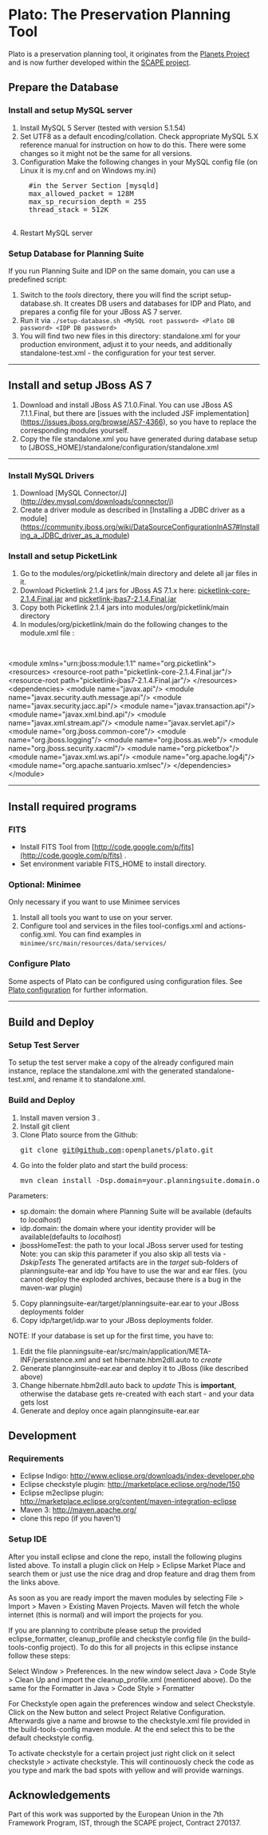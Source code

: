 Plato: The Preservation Planning Tool
=====================================

Plato is a preservation planning tool, it originates from the [Planets Project](http://planets-project.eu/) and is now further developed within the [SCAPE project](http://www.scape-project.eu). 


## Prepare the Database

### Install and setup MySQL server 
1. Install MySQL 5 Server (tested with version 5.1.54)
2. Set UTF8 as a default encoding/collation. 
   Check appropriate MySQL 5.X reference manual for instruction on how to do this. There were some changes so it might not be the same for all versions. 
3. Configuration
   Make the following changes in your MySQL config file (on Linux it is my.cnf and on Windows my.ini)
    <pre>
     #in the Server Section [mysqld] 
     max_allowed_packet = 128M
     max_sp_recursion_depth = 255
     thread_stack = 512K
    </pre> 
4. Restart MySQL server 

### Setup Database for Planning Suite
If you run Planning Suite and IDP on the same domain, you can use a predefined script:

1. Switch to the _tools_ directory, there you will find the script setup-database.sh.
   It creates DB users and databases for IDP and Plato, and prepares a config file for your JBoss AS 7 server. 
2. Run it via
   `./setup-database.sh <MySQL root password> <Plato DB password> <IDP DB password>`
3. You will find two new files in this directory: standalone.xml for your production environment, adjust it to your needs, and additionally standalone-test.xml - the configuration for your test server.

***
## Install and setup JBoss AS 7
1. Download and install JBoss AS 7.1.0.Final. 
   You can use JBoss AS 7.1.1.Final, but there are [issues with the included JSF implementation] (https://issues.jboss.org/browse/AS7-4366), so you have to replace the corresponding modules yourself.
2. Copy the file standalone.xml you have generated during database setup to  [JBOSS_HOME]/standalone/configuration/standalone.xml

***
### Install MySQL Drivers
1. Download [MySQL Connector/J] (http://dev.mysql.com/downloads/connector/j)
2. Create a driver module as described in [Installing a JDBC driver as a module] (https://community.jboss.org/wiki/DataSourceConfigurationInAS7#Installing_a_JDBC_driver_as_a_module)

### Install and setup PicketLink 
1. Go to the modules/org/picketlink/main directory and delete all jar files in it.
2. Download Picketlink 2.1.4 jars for JBoss AS 7.1.x here: [picketlink-core-2.1.4.Final.jar](https://repository.jboss.org/nexus/content/groups/public/org/picketlink/picketlink-core/2.1.4.Final/picketlink-core-2.1.4.Final.jar) and 
[picketlink-jbas7-2.1.4.Final.jar](https://repository.jboss.org/nexus/content/groups/public/org/picketlink/distribution/picketlink-jbas7/2.1.4.Final/picketlink-jbas7-2.1.4.Final.jar)
3. Copy both Picketlink 2.1.4 jars into modules/org/picketlink/main directory
4. In modules/org/picketlink/main do the following changes to the module.xml file :
   <pre> 
&lt;module xmlns="urn:jboss:module:1.1" name="org.picketlink"&gt;
    &lt;resources&gt;
        &lt;resource-root path="picketlink-core-2.1.4.Final.jar"/&gt;
        &lt;resource-root path="picketlink-jbas7-2.1.4.Final.jar"/&gt;
    &lt;/resources&gt;
    &lt;dependencies&gt;
        &lt;module name="javax.api"/&gt;
        &lt;module name="javax.security.auth.message.api"/&gt;
        &lt;module name="javax.security.jacc.api"/&gt;
        &lt;module name="javax.transaction.api"/&gt;
        &lt;module name="javax.xml.bind.api"/&gt;
        &lt;module name="javax.xml.stream.api"/&gt;
        &lt;module name="javax.servlet.api"/&gt;
        &lt;module name="org.jboss.common-core"/&gt;
        &lt;module name="org.jboss.logging"/&gt;
        &lt;module name="org.jboss.as.web"/&gt;
        &lt;module name="org.jboss.security.xacml"/&gt;
        &lt;module name="org.picketbox"/&gt;
        &lt;module name="javax.xml.ws.api"/&gt;
        &lt;module name="org.apache.log4j"/&gt;
        &lt;module name="org.apache.santuario.xmlsec"/&gt;
    &lt;/dependencies&gt;
&lt;/module&gt;
  </pre>

***

## Install required programs 
### FITS
* Install FITS Tool from [http://code.google.com/p/fits](http://code.google.com/p/fits) .
* Set environment variable FITS_HOME to install directory. 

### Optional: Minimee
Only necessary if you want to use Minimee services

1. Install all tools you want to use on your server.
2. Configure tool and services in the files tool-configs.xml and actions-config.xml.
   You can find examples in `minimee/src/main/resources/data/services/`

### Configure Plato
Some aspects of Plato can be configured using configuration files. See [Plato configuration](https://github.com/openplanets/plato/wiki/Plato-configuration) for further information.

***
## Build and Deploy

### Setup Test Server
To setup the test server make a copy of the already configured main instance, replace the standalone.xml with the generated standalone-test.xml, and rename it to standalone.xml.

### Build and Deploy
1. Install maven version 3 .
2. Install git client
3. Clone Plato source from the Github: <pre>git clone git@github.com:openplanets/plato.git</pre>
4. Go into the folder plato and start the build process: 
   <pre>mvn clean install -Dsp.domain=your.planningsuite.domain.org -Didp.domain=your.idp.domain.org -DjbossHomeTest=&lt;JBOSS_HOME_TEST&gt;</pre>
  Parameters:
  * sp.domain: the domain where Planning Suite will be available (defaults to _localhost_)
  * idp.domain: the domain where your identity provider will be available(defaults to _localhost_)
  * jbossHomeTest: the path to your local JBoss server  used for testing
    Note: you can skip this parameter if you also skip all tests via _-DskipTests_
  The generated artifacts are in the _target_ sub-folders of planningsuite-ear and idp
  You have to use the war and ear files. (you cannot deploy the exploded archives, because there is a bug in the maven-war plugin)

5. Copy planningsuite-ear/target/planningsuite-ear.ear to your JBoss deployments folder
6. Copy idp/target/idp.war to your JBoss deployments folder.

NOTE: If your database is set up for the first time, you have to:

1. Edit the file planningsuite-ear/src/main/application/META-INF/persistence.xml and set hibernate.hbm2dll.auto to _create_
2. Generate plannginsuite-ear.ear and deploy it to JBoss (like described above)
3. Change hibernate.hbm2dll.auto back to _update_ 
   This is **important**, otherwise the database gets re-created with each start - and your data gets lost
4. Generate and deploy once again plannginsuite-ear.ear 

## Development

### Requirements
 - Eclipse Indigo: http://www.eclipse.org/downloads/index-developer.php
 - Eclipse checkstyle plugin: http://marketplace.eclipse.org/node/150
 - Eclipse m2eclipse plugin: http://marketplace.eclipse.org/content/maven-integration-eclipse
 - Maven 3: http://maven.apache.org/
 - clone this repo (if you haven't)

### Setup IDE
After you install eclipse and clone the repo, install the following
plugins listed above. To install a plugin click on Help > Eclipse Market Place
and search them or just use the nice drag and drop feature and drag them from the links above.

As soon as you are ready import the maven modules by selecting File > Import > Maven > Existing Maven Projects.
Maven will fetch the whole internet (this is normal) and will import the projects for you.

If you are planning to contribute please setup the provided eclipse_formatter, cleanup_profile and checkstyle config file
(in the build-tools-config project). To do this for all projects in this eclipse instance follow these steps:

Select Window > Preferences. In the new window select Java > Code Style > Clean Up
and import the cleanup_profile.xml (mentioned above). Do the same for the Formatter in
Java > Code Style > Formatter 

For Checkstyle open again the preferences window and select Checkstyle. Click on the New button and select
Project Relative Configuration. Afterwards give a name and browse to the checkstyle.xml file provided in the build-tools-config
maven module. At the end select this to be the default checkstyle config.

To activate checkstyle for a certain project just right click on it select checkstyle > activate checkstyle.
This will continouosly check the code as you type and mark the bad spots with yellow and will provide
warnings.

Acknowledgements
----------------

Part of this work was supported by the European Union in the 7th Framework Program, IST, through the SCAPE project, Contract 270137.

